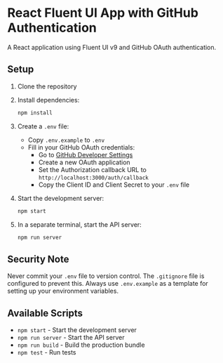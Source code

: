 # React Fluent UI App with GitHub Authentication

A React application using Fluent UI v9 and GitHub OAuth authentication.

## Setup

1. Clone the repository
2. Install dependencies:

   ```bash
   npm install
   ```

3. Create a `.env` file:

   - Copy `.env.example` to `.env`
   - Fill in your GitHub OAuth credentials:
     - Go to [GitHub Developer Settings](https://github.com/settings/applications/new)
     - Create a new OAuth application
     - Set the Authorization callback URL to `http://localhost:3000/auth/callback`
     - Copy the Client ID and Client Secret to your `.env` file

4. Start the development server:

   ```bash
   npm start
   ```

5. In a separate terminal, start the API server:
   ```bash
   npm run server
   ```

## Security Note

Never commit your `.env` file to version control. The `.gitignore` file is configured to prevent this. Always use `.env.example` as a template for setting up your environment variables.

## Available Scripts

- `npm start` - Start the development server
- `npm run server` - Start the API server
- `npm run build` - Build the production bundle
- `npm test` - Run tests
